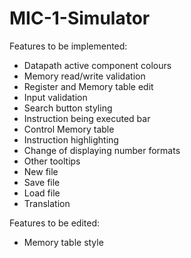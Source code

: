 # MIC-1-Simulator

Features to be implemented:
- Datapath active component colours
- Memory read/write validation
- Register and Memory table edit
- Input validation
- Search button styling
- Instruction being executed bar
- Control Memory table
- Instruction highlighting
- Change of displaying number formats
- Other tooltips
- New file
- Save file
- Load file
- Translation

Features to be edited:
- Memory table style